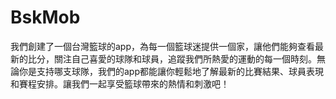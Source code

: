 # BskMob
我們創建了一個台灣籃球的app，為每一個籃球迷提供一個家，讓他們能夠查看最新的比分，關注自己喜愛的球隊和球員，追蹤我們所熱愛的運動的每一個時刻。無論你是支持哪支球隊，我們的app都能讓你輕鬆地了解最新的比賽結果、球員表現和賽程安排。讓我們一起享受籃球帶來的熱情和刺激吧！
